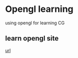 # Opengl learning

using opengl for learning CG

## learn opengl site

[url](https://learnopengl.com/)
